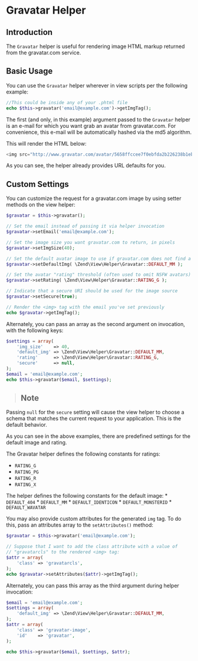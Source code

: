 # Gravatar Helper

## Introduction

The `Gravatar` helper is useful for rendering image HTML markup returned from the gravatar.com
service.

## Basic Usage

You can use the `Gravatar` helper wherever in view scripts per the following example:

```php
//This could be inside any of your .phtml file
echo $this->gravatar('email@example.com')->getImgTag();
```

The first (and only, in this example) argument passed to the `Gravatar` helper is an e-mail for
which you want grab an avatar from gravatar.com. For convenience, this e-mail will be automatically
hashed via the md5 algorithm.

This will render the HTML below:

```php
<img src="http://www.gravatar.com/avatar/5658ffccee7f0ebfda2b226238b1eb6e?s=80&d=mm&r=g">
```

As you can see, the helper already provides URL defaults for you.

## Custom Settings

You can customize the request for a gravatar.com image by using setter methods on the view helper:

```php
$gravatar = $this->gravatar();

// Set the email instead of passing it via helper invocation
$gravatar->setEmail('email@example.com');

// Set the image size you want gravatar.com to return, in pixels
$gravatar->setImgSize(40);

// Set the default avatar image to use if gravatar.com does not find a match
$gravatar->setDefaultImg( \Zend\View\Helper\Gravatar::DEFAULT_MM );

// Set the avatar "rating" threshold (often used to omit NSFW avatars)
$gravatar->setRating( \Zend\View\Helper\Gravatar::RATING_G );

// Indicate that a secure URI should be used for the image source
$gravatar->setSecure(true);

// Render the <img> tag with the email you've set previously
echo $gravatar->getImgTag();
```

Alternately, you can pass an array as the second argument on invocation, with the following keys:

```php
$settings = array(
    'img_size'    => 40,
    'default_img' => \Zend\View\Helper\Gravatar::DEFAULT_MM,
    'rating'      => \Zend\View\Helper\Gravatar::RATING_G,
    'secure'      => null,
);
$email = 'email@example.com';
echo $this->gravatar($email, $settings);
```

> ## Note
Passing `null` for the `secure` setting will cause the view helper to choose a schema that matches
the current request to your application. This is the default behavior.

As you can see in the above examples, there are predefined settings for the default image and
rating.

The Gravatar helper defines the following constants for ratings:

- `RATING_G`
- `RATING_PG`
- `RATING_R`
- `RATING_X`

The helper defines the following constants for the default image: \* `DEFAULT_404` \* `DEFAULT_MM`
\* `DEFAULT_IDENTICON` \* `DEFAULT_MONSTERID` \* `DEFAULT_WAVATAR`

You may also provide custom attributes for the generated `img` tag. To do this, pass an attributes
array to the `setAttributes()` method:

```php
$gravatar = $this->gravatar('email@example.com');

// Suppose that I want to add the class attribute with a value of
// "gravatarcls" to the rendered <img> tag:
$attr = array(
    'class' => 'gravatarcls',
);
echo $gravatar->setAttributes($attr)->getImgTag(); 
```

Alternately, you can pass this array as the third argument during helper invocation:

```php
$email = 'email@example.com';
$settings = array(
    'default_img' => \Zend\View\Helper\Gravatar::DEFAULT_MM,
);
$attr = array(
    'class' => 'gravatar-image',
    'id'    => 'gravatar',
);

echo $this->gravatar($email, $settings, $attr);
```
